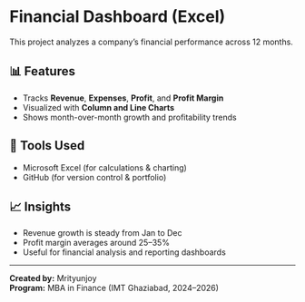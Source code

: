 # Financial Dashboard (Excel)

This project analyzes a company’s financial performance across 12 months.

## 📊 Features
- Tracks **Revenue**, **Expenses**, **Profit**, and **Profit Margin**
- Visualized with **Column and Line Charts**
- Shows month-over-month growth and profitability trends

## 🧮 Tools Used
- Microsoft Excel (for calculations & charting)
- GitHub (for version control & portfolio)

## 📈 Insights
- Revenue growth is steady from Jan to Dec
- Profit margin averages around 25–35%
- Useful for financial analysis and reporting dashboards

---
**Created by:** Mrityunjoy  
**Program:** MBA in Finance (IMT Ghaziabad, 2024–2026)  
